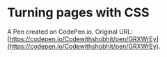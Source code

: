 # Turning pages with CSS

A Pen created on CodePen.io. Original URL: [https://codepen.io/Codewithshobhit/pen/GRXWrEy](https://codepen.io/Codewithshobhit/pen/GRXWrEy).

